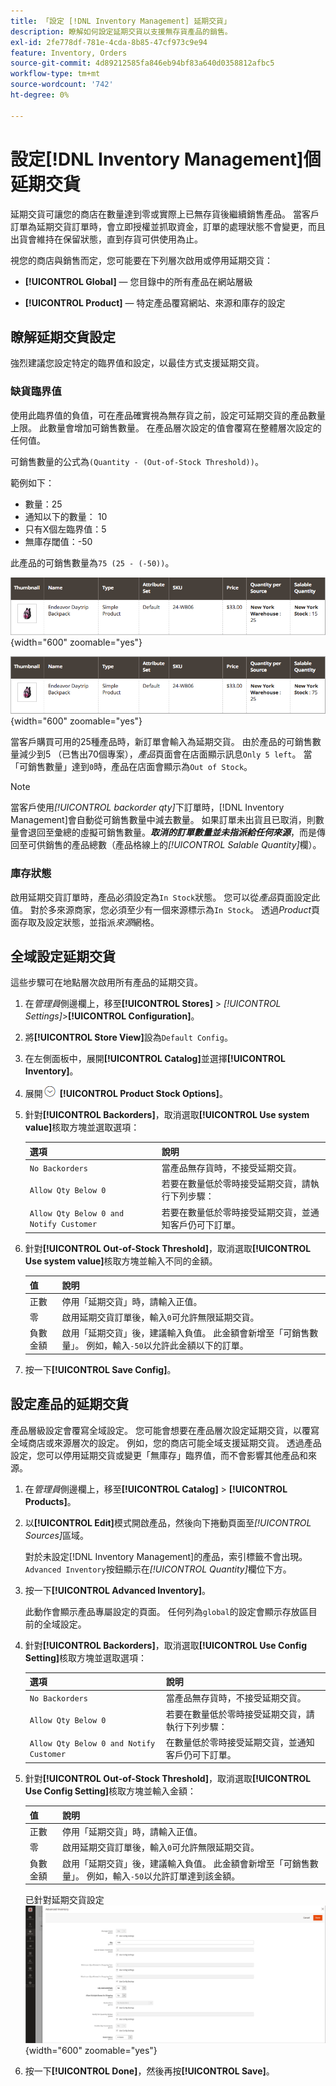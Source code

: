 ```yaml
---
title: 「設定 [!DNL Inventory Management] 延期交貨」
description: 瞭解如何設定延期交貨以支援無存貨產品的銷售。
exl-id: 2fe778df-781e-4cda-8b85-47cf973c9e94
feature: Inventory, Orders
source-git-commit: 4d89212585fa846eb94bf83a640d0358812afbc5
workflow-type: tm+mt
source-wordcount: '742'
ht-degree: 0%

---
```


# 設定[!DNL Inventory Management]個延期交貨

延期交貨可讓您的商店在數量達到零或實際上已無存貨後繼續銷售產品。 當客戶訂單為延期交貨訂單時，會立即授權並抓取資金，訂單的處理狀態不會變更，而且出貨會維持在保留狀態，直到存貨可供使用為止。

視您的商店與銷售而定，您可能要在下列層次啟用或停用延期交貨：

- **[!UICONTROL Global]** — 您目錄中的所有產品在網站層級

- **[!UICONTROL Product]** — 特定產品覆寫網站、來源和庫存的設定

## 瞭解延期交貨設定

強烈建議您設定特定的臨界值和設定，以最佳方式支援延期交貨。

### 缺貨臨界值

使用此臨界值的負值，可在產品確實視為無存貨之前，設定可延期交貨的產品數量上限。 此數量會增加可銷售數量。 在產品層次設定的值會覆寫在整體層次設定的任何值。

可銷售數量的公式為`(Quantity - (Out-of-Stock Threshold))`。

範例如下：

- 數量：25
- 通知以下的數量： 10
- 只有X個左臨界值：5
- 無庫存閾值：-50

此產品的可銷售數量為`75 (25 - (-50))`。

![啟用延期交貨之前的可銷售數量範例](assets/inventory-backorders-before.png){width="600" zoomable="yes"}

![延交訂單啟用後的可銷售數量範例](assets/inventory-backorders-after.png){width="600" zoomable="yes"}

當客戶購買可用的25種產品時，新訂單會輸入為延期交貨。 由於產品的可銷售數量減少到5 （已售出70個專案），_產品_&#x200B;頁面會在店面顯示訊息`Only 5 left`。 當「可銷售數量」達到`0`時，產品在店面會顯示為`Out of Stock`。

>[!NOTE]
>
>當客戶使用&#x200B;_[!UICONTROL backorder qty]_&#x200B;下訂單時，[!DNL Inventory Management]會自動從可銷售數量中減去數量。 如果訂單未出貨且已取消，則數量會退回至彙總的虛擬可銷售數量。**_取消的訂單數量並未指派給任何來源_**，而是傳回至可供銷售的產品總數（產品格線上的&#x200B;_[!UICONTROL Salable Quantity]_&#x200B;欄）。

<!--### Notify for Quantity Below JIRA MDVA-8099 MDVA-33783

The _Notify for Quantity Below_ configuration option is configurable at the global, source, and product levels. When it is enabled, the system sends an email notification when the product quantity reaches a level at or below the configured value. For this example, a notification is triggered when the product has a quantity of 10 or less. When backorders are enabled, _Notify for Quantity Below_ is determined by the Salable Quantity (`Salable Quantity = Quantity - (Out-of-Stock Threshold)`). -->

### 庫存狀態

啟用延期交貨訂單時，產品必須設定為`In Stock`狀態。 您可以從&#x200B;_產品_&#x200B;頁面設定此值。 對於多來源商家，您必須至少有一個來源標示為`In Stock`。 透過&#x200B;_Product_&#x200B;頁面存取及設定狀態，並指派&#x200B;_來源_&#x200B;網格。

## 全域設定延期交貨

這些步驟可在地點層次啟用所有產品的延期交貨。

1. 在&#x200B;_管理員_&#x200B;側邊欄上，移至&#x200B;**[!UICONTROL Stores]** > _[!UICONTROL Settings]_>**[!UICONTROL Configuration]**。

1. 將&#x200B;**[!UICONTROL Store View]**&#x200B;設為`Default Config`。

1. 在左側面板中，展開&#x200B;**[!UICONTROL Catalog]**&#x200B;並選擇&#x200B;**[!UICONTROL Inventory]**。

1. 展開![擴充選擇器](../assets/icon-display-expand.png) **[!UICONTROL Product Stock Options]**。

1. 針對&#x200B;**[!UICONTROL Backorders]**，取消選取&#x200B;**[!UICONTROL Use system value]**&#x200B;核取方塊並選取選項：

   | 選項 | 說明 |
   | -- | -- |
   | `No Backorders` | 當產品無存貨時，不接受延期交貨。 |
   | `Allow Qty Below 0` | 若要在數量低於零時接受延期交貨，請執行下列步驟： |
   | `Allow Qty Below 0 and Notify Customer` | 若要在數量低於零時接受延期交貨，並通知客戶仍可下訂單。 |

1. 針對&#x200B;**[!UICONTROL Out-of-Stock Threshold]**，取消選取&#x200B;**[!UICONTROL Use system value]**&#x200B;核取方塊並輸入不同的金額。

   | 值 | 說明 |
   | -- | -- |
   | 正數 | 停用「延期交貨」時，請輸入正值。 |
   | 零 | 啟用延期交貨訂單後，輸入`0`可允許無限延期交貨。 |
   | 負數金額 | 啟用「延期交貨」後，建議輸入負值。 此金額會新增至「可銷售數量」。 例如，輸入`-50`以允許此金額以下的訂單。 |

1. 按一下&#x200B;**[!UICONTROL Save Config]**。

## 設定產品的延期交貨

產品層級設定會覆寫全域設定。 您可能會想要在產品層次設定延期交貨，以覆寫全域商店或來源層次的設定。 例如，您的商店可能全域支援延期交貨。 透過產品設定，您可以停用延期交貨或變更「無庫存」臨界值，而不會影響其他產品和來源。

1. 在&#x200B;_管理員_&#x200B;側邊欄上，移至&#x200B;**[!UICONTROL Catalog]** > **[!UICONTROL Products]**。

1. 以&#x200B;**[!UICONTROL Edit]**&#x200B;模式開啟產品，然後向下捲動頁面至&#x200B;_[!UICONTROL Sources]_&#x200B;區域。

   對於未設定[!DNL Inventory Management]的產品，索引標籤不會出現。 `Advanced Inventory`按鈕顯示在&#x200B;_[!UICONTROL Quantity]_&#x200B;欄位下方。

1. 按一下&#x200B;**[!UICONTROL Advanced Inventory]**。

   此動作會顯示產品專屬設定的頁面。 任何列為`global`的設定會顯示存放區目前的全域設定。

1. 針對&#x200B;**[!UICONTROL Backorders]**，取消選取&#x200B;**[!UICONTROL Use Config Setting]**&#x200B;核取方塊並選取選項：

   | 選項 | 說明 |
   | -- | -- |
   | `No Backorders` | 當產品無存貨時，不接受延期交貨。 |
   | `Allow Qty Below 0` | 若要在數量低於零時接受延期交貨，請執行下列步驟： |
   | `Allow Qty Below 0 and Notify Customer` | 在數量低於零時接受延期交貨，並通知客戶仍可下訂單。 |

1. 針對&#x200B;**[!UICONTROL Out-of-Stock Threshold]**，取消選取&#x200B;**[!UICONTROL Use Config Setting]**&#x200B;核取方塊並輸入金額：

   | 值 | 說明 |
   | -- | -- |
   | 正數 | 停用「延期交貨」時，請輸入正值。 |
   | 零 | 啟用延期交貨訂單後，輸入`0`可允許無限延期交貨。 |
   | 負數金額 | 啟用「延期交貨」後，建議輸入負值。 此金額會新增至「可銷售數量」。 例如，輸入`-50`以允許訂單達到該金額。 |

   已針對延期交貨設定![進階存貨](assets/inventory-backorders-product-settings.png){width="600" zoomable="yes"}

1. 按一下&#x200B;**[!UICONTROL Done]**，然後再按&#x200B;**[!UICONTROL Save]**。
